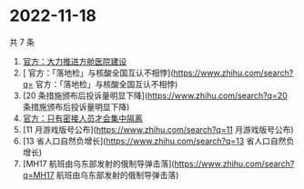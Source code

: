 # 2022-11-18

共 7 条

<!-- BEGIN ZHIHUSEARCH -->
<!-- 最后更新时间 Fri Nov 18 2022 04:11:17 GMT+0800 (China Standard Time) -->
1. [官方：大力推进方舱医院建设](https://www.zhihu.com/search?q=官方：大力推进方舱医院建设)
1. [	官方：「落地检」与核酸全国互认不相悖](https://www.zhihu.com/search?q=	官方：「落地检」与核酸全国互认不相悖)
1. [20 条措施颁布后投诉量明显下降](https://www.zhihu.com/search?q=20 条措施颁布后投诉量明显下降)
1. [官方：只有密接人员才会集中隔离](https://www.zhihu.com/search?q=官方：只有密接人员才会集中隔离)
1. [11 月游戏版号公布](https://www.zhihu.com/search?q=11 月游戏版号公布)
1. [13 省人口自然负增长](https://www.zhihu.com/search?q=13 省人口自然负增长)
1. [MH17 航班由乌东部发射的俄制导弹击落](https://www.zhihu.com/search?q=MH17 航班由乌东部发射的俄制导弹击落)
<!-- END ZHIHUSEARCH -->

